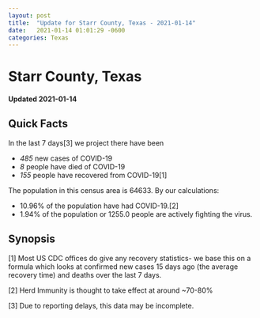 ```yaml
---
layout: post
title:  "Update for Starr County, Texas - 2021-01-14"
date:   2021-01-14 01:01:29 -0600
categories: Texas
---
```


# Starr County, Texas
#### Updated 2021-01-14

## Quick Facts

In the last 7 days[3] we project there have been
- *485* new cases of COVID-19
- *8* people have died of COVID-19
- *155* people have recovered from COVID-19[1]

The population in this census area is 64633. By our calculations:
- 10.96% of the population have had COVID-19.[2]
- 1.94% of the population or 1255.0 people are actively fighting the virus.

## Synopsis




[1] Most US CDC offices do give any recovery statistics- we base this on a formula which looks at confirmed new cases
15 days ago (the average recovery time) and deaths over the last 7 days.

[2] Herd Immunity is thought to take effect at around ~70-80%

[3] Due to reporting delays, this data may be incomplete.
 
    